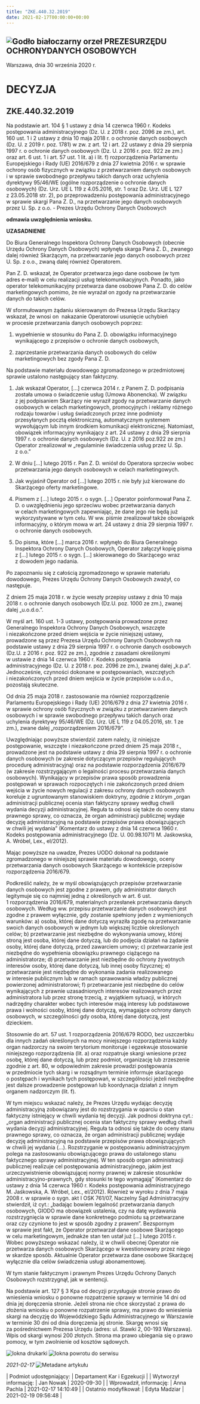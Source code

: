 ```yaml
---
title: "ZKE.440.32.2019"
date: 2021-02-17T00:00:00+00:00
---
```



![Godło białoczarny orzeł](/bundles/app/img/orzeł2.png)
PREZESURZĘDU OCHRONYDANYCH OSOBOWYCH
------------------------------------




 Warszawa, dnia 30
 września
 2020 r.
 


 DECYZJA
=========


ZKE.440.32.2019
---------------


Na podstawie art. 104 § 1 ustawy z dnia 14 czerwca 1960 r. Kodeks postępowania administracyjnego (Dz. U. z 2018 r. poz. 2096 ze zm.), art. 160 ust. 1 i 2 ustawy z dnia 10 maja 2018 r. o ochronie danych osobowych (Dz. U. z 2019 r. poz. 1781) w zw. z art. 12 i art. 22 ustawy z dnia 29 sierpnia 1997 r. o ochronie danych osobowych (Dz. U. z 2016 r. poz. 922 ze zm.) oraz art. 6 ust. 1 i art. 57 ust. 1 lit. a) i lit. f) rozporządzenia Parlamentu Europejskiego i Rady (UE) 2016/679 z dnia 27 kwietnia 2016 r. w sprawie ochrony osób fizycznych w związku z przetwarzaniem danych osobowych i w sprawie swobodnego przepływu takich danych oraz uchylenia dyrektywy 95/46/WE (ogólne rozporządzenie o ochronie danych osobowych) (Dz. Urz. UE L 119 z 4.05.2016, str. 1 oraz Dz. Urz. UE L 127 z 23.05.2018 str. 2), po przeprowadzeniu postępowania administracyjnego w sprawie skargi Pana Z. D., na przetwarzanie jego danych osobowych przez U. Sp. z o.o. - Prezes Urzędu Ochrony Danych Osobowych


**odmawia uwzględnienia wniosku.**


**UZASADNIENIE**


Do Biura Generalnego Inspektora Ochrony Danych Osobowych (obecnie Urzędu Ochrony Danych Osobowych) wpłynęła skarga Pana Z. D., zwanego dalej również Skarżącym, na przetwarzanie jego danych osobowych przez U. Sp. z o.o., zwaną dalej również Operatorem.


Pan Z. D. wskazał, że Operator przetwarza jego dane osobowe (w tym adres e-mail) w celu realizacji usług telekomunikacyjnych. Ponadto, jako operator telekomunikacyjny przetwarza dane osobowe Pana Z. D. do celów marketingowych pomimo, że nie wyrażał on zgody na przetwarzanie danych do takich celów.


W sformułowanym żądaniu skierowanym do Prezesa Urzędu Skarżący wskazał, że wnosi on  nakazanie Operatorowi usunięcie uchybień w procesie przetwarzania danych osobowych poprzez:


1) wypełnienie w stosunku do Pana Z. D. obowiązku informacyjnego wynikającego z przepisów o ochronie danych osobowych,


2) zaprzestanie przetwarzania danych osobowych do celów marketingowych bez zgody Pana Z. D.


Na podstawie materiału dowodowego zgromadzonego w przedmiotowej sprawie ustalono następujący stan faktyczny.


1. Jak wskazał Operator, […] czerwca 2014 r. z Panem Z. D. podpisania została umowa o świadczenie usług (Umowa Abonencka). W związku z jej podpisaniem Skarżący nie wyraził zgody na przetwarzanie danych osobowych w celach marketingowych, promocyjnych i reklamy różnego rodzaju towarów i usług świadczonych przez inne podmioty przesyłanych pocztą elektroniczną, automatycznym systemem wywołującym lub innym środkiem komunikacji elektronicznej. Natomiast, obowiązek informacyjny wynikający z art. 24 ustawy z dnia 29 sierpnia 1997 r. o ochronie danych osobowych (Dz. U. z 2016 poz.922 ze zm.) Operator zrealizował w „regulaminie świadczenia usług przez U. Sp. z o.o.”


2. W dniu […] lutego 2015 r. Pan Z. D. wniósł do Operatora sprzeciw wobec przetwarzania jego danych osobowych w celach marketingowych.


3. Jak wyjaśnił Operator od […] lutego 2015 r. nie były już kierowane do Skarżącego oferty marketingowe.


4. Pismem z […] lutego 2015 r. o sygn. […] Operator poinformował Pana Z. D. o uwzględnieniu jego sprzeciwu wobec przetwarzania danych w celach marketingowych zapewniając, że dane jego nie będą już wykorzystywane w tym celu. W ww. piśmie zrealizował także obowiązek informacyjny, o którym mowa w art. 24 ustawy z dnia 29 sierpnia 1997 r. o ochronie danych osobowych.


5. Do pisma, które […] marca 2016 r. wpłynęło do Biura Generalnego Inspektora Ochrony Danych Osobowych, Operator załączył kopię pisma z […] lutego 2015 r. o sygn. […] skierowanego do Skarżącego wraz z dowodem jego nadania.


Po zapoznaniu się z całością zgromadzonego w sprawie materiału dowodowego, Prezes Urzędu Ochrony Danych Osobowych zważył, co następuje.


Z dniem 25 maja 2018 r. w życie weszły przepisy ustawy z dnia 10 maja 2018 r. o ochronie danych osobowych (Dz.U. poz. 1000 ze zm.), zwanej dalej „u.o.d.o.”.


W myśl art. 160 ust. 1-3 ustawy, postępowania prowadzone przez Generalnego Inspektora Ochrony Danych Osobowych, wszczęte i niezakończone przed dniem wejścia w życie niniejszej ustawy, prowadzone są przez Prezesa Urzędu Ochrony Danych Osobowych na podstawie ustawy z dnia 29 sierpnia 1997 r. o ochronie danych osobowych (Dz.U. z 2016 r. poz. 922 ze zm.), zgodnie z zasadami określonymi w ustawie z dnia 14 czerwca 1960 r. Kodeks postępowania administracyjnego (Dz. U. z 2018 r. poz. 2096 ze zm.), zwanej dalej „k.p.a”. Jednocześnie, czynności dokonane w postępowaniach, wszczętych i niezakończonych przed dniem wejścia w życie przepisów u.o.d.o., pozostają skuteczne.


Od dnia 25 maja 2018 r. zastosowanie ma również rozporządzenie Parlamentu Europejskiego i Rady (UE) 2016/679 z dnia 27 kwietnia 2016 r. w sprawie ochrony osób fizycznych w związku z przetwarzaniem danych osobowych i w sprawie swobodnego przepływu takich danych oraz uchylenia dyrektywy 95/46/WE (Dz. Urz. UE L 119 z 04.05.2016, str. 1 ze zm.), zwane dalej „rozporządzeniem 2016/679”.


Uwzględniając powyższe stwierdzić zatem należy, iż niniejsze postępowanie, wszczęte i niezakończone przed dniem 25 maja 2018 r., prowadzone jest na podstawie ustawy z dnia 29 sierpnia 1997 r. o ochronie danych osobowych (w zakresie dotyczącym przepisów regulujących procedurę administracyjną) oraz na podstawie rozporządzenia 2016/679 (w zakresie rozstrzygającym o legalności procesu przetwarzania danych osobowych). Wynikający w przepisów prawa sposób prowadzenia postępowań w sprawach rozpoczętych i nie zakończonych przed dniem wejścia w życie nowych regulacji z zakresu ochrony danych osobowych koreluje z ugruntowanym stanowiskiem doktryny, zgodnie z którym „organ administracji publicznej ocenia stan faktyczny sprawy według chwili wydania decyzji administracyjnej. Reguła ta odnosi się także do oceny stanu prawnego sprawy, co oznacza, że organ administracji publicznej wydaje decyzję administracyjną na podstawie przepisów prawa obowiązujących w chwili jej wydania” (Komentarz do ustawy z dnia 14 czerwca 1960 r. Kodeks postępowania administracyjnego (Dz. U. 00.98.1071) M. Jaśkowska, A. Wróbel, Lex., el/2012).


Mając powyższe na uwadze, Prezes UODO dokonał na podstawie zgromadzonego w niniejszej sprawie materiału dowodowego, oceny przetwarzania danych osobowych Skarżącego w kontekście przepisów rozporządzenia 2016/679.


Podkreślić należy, że w myśl obowiązujących przepisów przetwarzanie danych osobowych jest zgodne z prawem, gdy administrator danych legitymuje się co najmniej jedną z określonych w art. 6 ust. 1 rozporządzenia 2016/679, materialnych przesłanek przetwarzania danych osobowych. Według ww. przepisu przetwarzanie danych osobowych jest zgodne z prawem wyłącznie, gdy zostanie spełniony jeden z wymienionych warunków: a) osoba, której dane dotyczą wyraziła zgodę na przetwarzanie swoich danych osobowych w jednym lub większej liczbie określonych celów; b) przetwarzanie jest niezbędne do wykonywania umowy, której stroną jest osoba, której dane dotyczą, lub do podjęcia działań na żądanie osoby, której dane dotyczą, przed zawarciem umowy; c) przetwarzanie jest niezbędne do wypełnienia obowiązku prawnego ciążącego na administratorze; d) przetwarzanie jest niezbędne do ochrony żywotnych interesów osoby, której dane dotyczą, lub innej osoby fizycznej; e) przetwarzanie jest niezbędne do wykonania zadania realizowanego w interesie publicznym lub w ramach sprawowania władzy publicznej powierzonej administratorowi; f) przetwarzanie jest niezbędne do celów wynikających z prawnie uzasadnionych interesów realizowanych przez administratora lub przez stronę trzecią, z wyjątkiem sytuacji, w których nadrzędny charakter wobec tych interesów mają interesy lub podstawowe prawa i wolności osoby, której dane dotyczą, wymagające ochrony danych osobowych, w szczególności gdy osoba, której dane dotyczą, jest dzieckiem.


Stosownie do art. 57 ust. 1 rozporządzenia 2016/679 RODO, bez uszczerbku dla innych zadań określonych na mocy niniejszego rozporządzenia każdy organ nadzorczy na swoim terytorium monitoruje i egzekwuje stosowanie niniejszego rozporządzenia (lit. a) oraz rozpatruje skargi wniesione przez osobę, której dane dotyczą, lub przez podmiot, organizację lub zrzeszenie zgodnie z art. 80, w odpowiednim zakresie prowadzi postępowania w przedmiocie tych skarg i w rozsądnym terminie informuje skarżącego o postępach i wynikach tych postępowań, w szczególności jeżeli niezbędne jest dalsze prowadzenie postępowań lub koordynacja działań z innym organem nadzorczym (lit. f).


W tym miejscu wskazać należy, że Prezes Urzędu wydając decyzję administracyjną zobowiązany jest do rozstrzygania w oparciu o stan faktyczny istniejący w chwili wydania tej decyzji. Jak podnosi doktryna cyt.: „organ administracji publicznej ocenia stan faktyczny sprawy według chwili wydania decyzji administracyjnej. Reguła ta odnosi się także do oceny stanu prawnego sprawy, co oznacza, że organ administracji publicznej wydaje decyzję administracyjną na podstawie przepisów prawa obowiązujących w chwili jej wydania (…). Rozstrzyganie w postępowaniu administracyjnym polega na zastosowaniu obowiązującego prawa do ustalonego stanu faktycznego sprawy administracyjnej. W ten sposób organ administracji publicznej realizuje cel postępowania administracyjnego, jakim jest urzeczywistnienie obowiązującej normy prawnej w zakresie stosunków administracyjno-prawnych, gdy stosunki te tego wymagają” (Komentarz do ustawy z dnia 14 czerwca 1960 r. Kodeks postępowania administracyjnego M. Jaśkowska, A. Wróbel, Lex., el/2012). Również w wyroku z dnia 7 maja 2008 r. w sprawie o sygn. akt I OSK 761/07, Naczelny Sąd Administracyjny stwierdził, iż cyt.: „badając bowiem legalność przetwarzania danych osobowych, GIODO ma obowiązek ustalenia, czy na datę wydawania rozstrzygnięcia w sprawie dane konkretnego podmiotu są przetwarzane oraz czy czynione to jest w sposób zgodny z prawem”. Bezspornym w sprawie jest fakt, że Operator przetwarzał dane osobowe Skarżącego w celu marketingowym, jednakże stan ten ustał już […] lutego 2015 r. Wobec powyższego wskazać należy, iż w chwili obecnej Operator nie przetwarza danych osobowych Skarżącego w kwestionowany przez niego w skardze sposób. Aktualnie Operator przetwarza dane osobowe Skarżącej wyłącznie dla celów świadczenia usługi abonamentowej.


W tym stanie faktycznym i prawnym Prezes Urzędu Ochrony Danych Osobowych rozstrzygnął, jak w sentencji.


Na podstawie art. 127 § 3 Kpa od decyzji przysługuje stronie prawo do wniesienia wniosku o ponowne rozpatrzenie sprawy w terminie 14 dni od dnia jej doręczenia stronie. Jeżeli strona nie chce skorzystać z prawa do złożenia wniosku o ponowne rozpatrzenie sprawy, ma prawo do wniesienia skargi na decyzję do Wojewódzkiego Sądu Administracyjnego w Warszawie w terminie 30 dni od dnia doręczenia jej stronie. Skargę wnosi się za pośrednictwem Prezesa Urzędu (adres: ul. Stawki 2, 00-193 Warszawa). Wpis od skargi wynosi 200 złotych. Strona ma prawo ubiegania się o prawo pomocy, w tym zwolnienie od kosztów sądowych.



![Iokna drukarki](/bundles/app/img/ico/print.svg "Kliknij aby zobaczyć wersję do wydruku.")
![Iokna powrotu do serwisu](/bundles/app/img/ico/back.svg "Kliknij aby wrócić do normalnej wersji serwisu.")


*2021-02-17*
![Metadane artykułu](/bundles/app/img/metadane-s3.png "Metadane artykułu")




| Podmiot udostępniający: | Departament Kar i Egzekucji |
| Wytworzył informację: | Jan Nowak | 2020-09-30 |
| Wprowadził‚ informację: | Anna Pachla | 2021-02-17 14:10:49 |
| Ostatnio modyfikował: | Edyta Madziar | 2021-02-19 09:56:48 |


